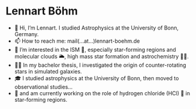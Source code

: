 # Lennart Böhm
- 👋 Hi, I’m Lennart. I studied Astrophysics at the University of Bonn, Germany.
- 📫 How to reach me: mail(...at...)lennart-boehm.de
- 👀 I’m interested in the ISM 🌌, especially star-forming regions and molecular clouds 🌥️, high mass star formation and astrochemistry 🧑‍🔬.
- 🧑‍💻 In my bachelor thesis, I investigated the origin of counter-rotating stars in simulated galaxies.
- 🎓 I studied astrophysics at the University of Bonn, then moved to observational studies...
- 📡 and am currently working on the role of hydrogen chloride (HCl) 🧪 in star-forming regions.


<!---
Lenny-DarkMatter/Lenny-DarkMatter is a ✨ special ✨ repository because its `README.md` (this file) appears on your GitHub profile.
You can click the Preview link to take a look at your changes.

- 👀 I’m interested in  
- 🌱 I'm currently learning to 
- 💞️ I’m particularly ambitious to 
--->
